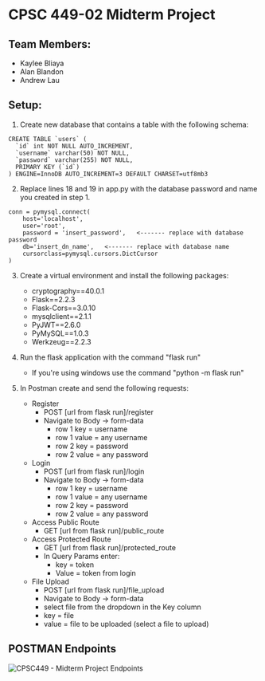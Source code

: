 # CPSC 449-02 Midterm Project
## Team Members:
* Kaylee Bliaya
* Alan Blandon
* Andrew Lau

## Setup:
1. Create new database that contains a table with the following schema:
```
CREATE TABLE `users` (
  `id` int NOT NULL AUTO_INCREMENT,
  `username` varchar(50) NOT NULL,
  `password` varchar(255) NOT NULL,
  PRIMARY KEY (`id`)
) ENGINE=InnoDB AUTO_INCREMENT=3 DEFAULT CHARSET=utf8mb3
```

2. Replace lines 18 and 19 in app.py with the database password and name you created in step 1.
```
conn = pymysql.connect(
    host='localhost',
    user='root',
    password = 'insert_password',   <------- replace with database password
    db='insert_dn_name',   <------- replace with database name
    cursorclass=pymysql.cursors.DictCursor
)
```

3. Create a virtual environment and install the following packages:
    * cryptography==40.0.1
    * Flask==2.2.3
    * Flask-Cors==3.0.10
    * mysqlclient==2.1.1
    * PyJWT==2.6.0
    * PyMySQL==1.0.3
    * Werkzeug==2.2.3
4. Run the flask application with the command "flask run"
    * If you're using windows use the command "python -m flask run"

5. In Postman create and send the following requests:
    * Register
        * POST [url from flask run]/register
        * Navigate to Body -> form-data
            * row 1 key = username
            * row 1 value = any username
            * row 2 key = password
            * row 2 value = any password
    * Login
        * POST [url from flask run]/login
        * Navigate to Body -> form-data
            * row 1 key = username
            * row 1 value = any username
            * row 2 key = password
            * row 2 value = any password
    * Access Public Route
        * GET [url from flask run]/public_route
    * Access Protected Route
        * GET [url from flask run]/protected_route
        * In Query Params enter:
            * key = token
            * Value = token from login
    * File Upload
        * POST [url from flask run]/file_upload
        * Navigate to Body -> form-data
        * select file from the dropdown in the Key column
        * key = file
        * value = file to be uploaded (select a file to upload)

## POSTMAN Endpoints
![CPSC449 - Midterm Project Endpoints](https://user-images.githubusercontent.com/54484110/231060939-678daa98-6141-4fcd-9267-7fac70f2a967.png)
